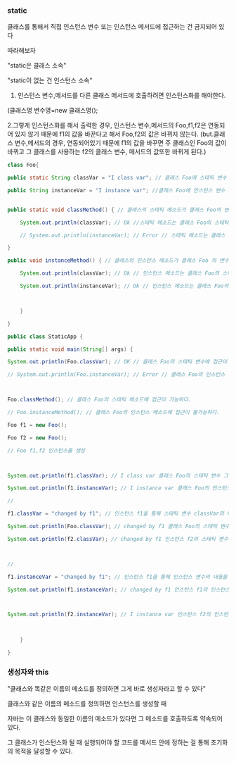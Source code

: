 ###  static

클래스를 통해서 직접 인스턴스 변수 또는 인스턴스 메서드에 접근하는 건 금지되어 있다

따라해보자

"static은 클래스 소속"

"static이 없는 건 인스턴스 소속"

1. 인스턴스 변수,메서드를 다른 클래스 메서드에 호출하려면 인스턴스화를 해야한다. 

(클래스명 변수명=new 클래스명();

 2.그렇게 인스턴스화를 해서 출력한 경우, 인스턴스 변수,메서드의 Foo,f1,f2은 연동되어 있지 않기 때문에 f1의 값을 바꾼다고 해서 Foo,f2의 값은 바뀌지 않는다.  (but.클래스 변수,메서드의 경우, 연동되어있기 때문에 f1의 값을 바꾸면 주 클래스인 Foo의 값이 바뀌고 그 클래스를 사용하는 f2의 클래스 변수, 메서드의 값또한 바뀌게 된다.)



```java
class Foo{

public static String classVar = "I class var"; // 클래스 Foo에 스태틱 변수 classVar 생성 (선언)

public String instanceVar = "I instance var"; //클래스 Foo에 인스턴스 변수 instanceVar 생성 (선언)
    

public static void classMethod() { // 클래스의 스태틱 메소드가 클래스 Foo의 변수에 접근이 가능한지 확인 과정

    System.out.println(classVar); // Ok //스태틱 메소드는 클래스 Foo의 스태틱 변수 classVar에 접근 할수 있다.

    // System.out.println(instanceVar); // Error // 스태틱 메소드는 클래스 Foo의 인스턴스 변수 instanceVar에 접근 할 수없다.

}

public void instanceMethod() { // 클래스의 인스턴스 메소드가 클래스 Foo 의 변수에 접근이 가능한지 확인 과정.

    System.out.println(classVar); // Ok // 인스턴스 메소드는 클래스 Foo의 스태틱 변수 ClassVar에 접근이 가능하다.

    System.out.println(instanceVar); // Ok // 인스턴스 메소드는 클래스 Foo의 인스턴스 변수 instanceVar에 접급이 가능하다.



	}

}

public class StaticApp {

public static void main(String[] args) {

System.out.println(Foo.classVar); // OK // 클래스 Foo의 스태틱 변수에 접근이 가능하다.

// System.out.println(Foo.instanceVar); // Error // 클래스 Foo의 인스턴스 변수에 접근이 불가능 하다.



Foo.classMethod(); // 클래스 Foo의 스태틱 메소드에 접근이 가능하다.

// Foo.instanceMethod(); // 클래스 Foo의 인스턴스 메소드에 접근이 불가능하다.

Foo f1 = new Foo();

Foo f2 = new Foo();

// Foo f1,f2 인스턴스를 생성



System.out.println(f1.classVar); // I class var 클래스 Foo의 스태틱 변수 그대로 접근 가능하다.

System.out.println(f1.instanceVar); // I instance var 클래스 Foo의 인스턴스 변수 그대로 접근 가능하다.

//

f1.classVar = "changed by f1"; // 인스턴스 f1을 통해 스태틱 변수 classVar의 내용을 바꿀 경우.

System.out.println(Foo.classVar); // changed by f1 클래스 Foo의 스태틱 변수 내용을 불렀을 때 내용이 바뀐 채로 출력 된다. (원본 자체가 바뀌었다는 의미)

System.out.println(f2.classVar); // changed by f1 인스턴스 f2의 스태틱 변수 내용을 불렀을 때도 내용이 바뀐채로 출력된다. (원본 자체가 바뀌었다는 의미)



//

f1.instanceVar = "changed by f1"; // 인스턴스 f1을 통해 인스턴스 변수의 내용을 바꿀 경우.

System.out.println(f1.instanceVar); // changed by f1 인스턴스 f1의 인스턴스 변수내용을 불러냈을때, 바뀐 내용으로 출력된다. (인스턴스 f1의 내용만 바뀌었다는 의미.)



System.out.println(f2.instanceVar); // I instance var 인스턴스 f2의 인스턴스 변수 내용을 불렀을때, 인스턴스 변수 내용은 원본내용으로 출력 된다. (인스턴스 f1의 인스턴스 변수 내용을 변경해도, 스태틱변수의 내용 (원본 내용)을 변경한 것은 아니니, 인스턴스 f2에는 영향이 없다. 는 의미.)

​

	}

}
```





###  생성자와 this

"클래스와 똑같은 이름의 메소드를 정의하면 그게 바로 생성자라고 할 수 있다"

클래스와 같은 이름의 메소드를 정의하면 인스턴스를 생성할 때 

자바는 이 클래스와 동일한 이름의 메소드가 있다면 그 메소드를 호출하도록 약속되어 있다.

그 클래스가 인스턴스화 될 때 실행되어야 할 코드를 메서드 안에 정하는 걸 통해 초기화의 목적을 달성할 수 있다.

